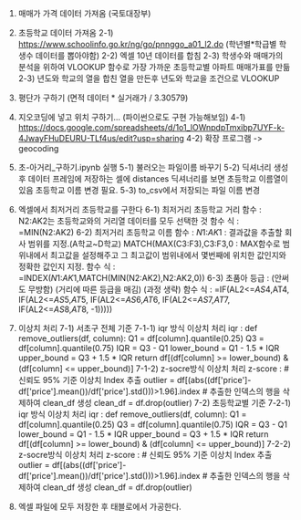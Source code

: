 1) 매매가 가격 데이터 가져옴 (국토대장부)
2) 초등학교 데이터 가져옴 
   2-1) https://www.schoolinfo.go.kr/ng/go/pnnggo_a01_l2.do   (학년별*학급별 학생수 데이터를 뽑아야함)
   2-2) 엑셀 10년 데이터를 합침
   2-3) 학생수와 매매가의 분석을 위하여 VLOOKUP 함수로 가장 가까운 초등학교별 아파트 매매가표를 만듦
      2-3) 년도와 학교의 열을 합친 열을 만든후 년도와 학교을 조건으로 VLOOKUP
3) 평단가 구하기 (면적 데이터 * 실거래가 / 3.30579)
4) 지오코딩에 넣고 위치 구하기... (파이썬으로도 구현 가능해보임)
    4-1) https://docs.google.com/spreadsheets/d/1o1_lOWnpdpTmxibp7UYF-k-4JwayFHuDEURU-TLf4us/edit?usp=sharing
    4-2) 확장 프로그램 -> geocoding
5) 초-아거리_구하기.ipynb   실행
   5-1) 불러오는 파일이름 바꾸기
   5-2) 딕셔너리 생성 후 데이터 프레임에 저장하는 셀에 distances 딕셔너리를 보면
         초등학교 이름열이 있음 초등학교 이름 변경 필요.
   5-3) to_csv에서 저장되는 파일 이름 변경
6) 엑셀에서 최저거리 초등학교를 구한다
   6-1) 최저거리 초등학교 거리 함수 : N2:AK2는 초등학교와의 거리열 데이터를 모두 선택한 것
	함수 식 : 	=MIN(N2:AK2)
   6-2) 최저거리 초등학교 이름 함수 : $N$1:$AK$1 : 결과값을 추출할 회사 범위를 지정.(A학교~D학교)
			MATCH(MAX(C3:F3),C3:F3,0 : MAX함수로 범위내에서 최고값을 설정해주고 
			그 최고값이 범위내에서 몇번째에 위치한 값인지와 정확한 값인지 지정.
	함수 식 : 	=INDEX($N$1:$AK$1,MATCH(MIN(N2:AK2),N2:AK2,0))
   6-3) 초품아 등급 : (안써도 무방함) (거리에 따른 등급을 매김) (과정 생략)
	함수 식 : =IF(AL2<=$AS$4,AT4, IF(AL2<=$AS$5,$AT$5, IF(AL2<=$AS$6,$AT$6, IF(AL2<=$AS$7,$AT$7, IF(AL2<=$AS$8,$AT$8, -1)))))
   
7) 이상치 처리
   7-1) 서초구 전체 기준
         7-1-1)  iqr 방식 이상치 처리
	 iqr : 
		def remove_outliers(df, column):
		    Q1 = df[column].quantile(0.25)
		    Q3 = df[column].quantile(0.75)
		    IQR = Q3 - Q1
		    lower_bound = Q1 - 1.5 * IQR
		    upper_bound = Q3 + 1.5 * IQR
		    return df[(df[column] >= lower_bound) & (df[column] <= upper_bound)]
         7-1-2)  z-socre방식 이상치 처리
              z-score :
 		# 신뢰도 95% 기준 이상치 Index 추출
		outlier = df[(abs((df['price']-df['price'].mean())/df['price'].std()))>1.96].index
		# 추출한 인덱스의 행을 삭제하여 clean_df 생성
		clean_df = df.drop(outlier)
     7-2) 초등학교별 기준
         7-2-1)  iqr 방식 이상치 처리
	 iqr : 
		def remove_outliers(df, column):
		    Q1 = df[column].quantile(0.25)
		    Q3 = df[column].quantile(0.75)
		    IQR = Q3 - Q1
		    lower_bound = Q1 - 1.5 * IQR
		    upper_bound = Q3 + 1.5 * IQR
		    return df[(df[column] >= lower_bound) & (df[column] <= upper_bound)]
         7-2-2)  z-socre방식 이상치 처리
              z-score :
 		# 신뢰도 95% 기준 이상치 Index 추출
		outlier = df[(abs((df['price']-df['price'].mean())/df['price'].std()))>1.96].index
		# 추출한 인덱스의 행을 삭제하여 clean_df 생성
		clean_df = df.drop(outlier)
8) 엑셀 파일에 모두 저장한 후 태블로에서 가공한다.
